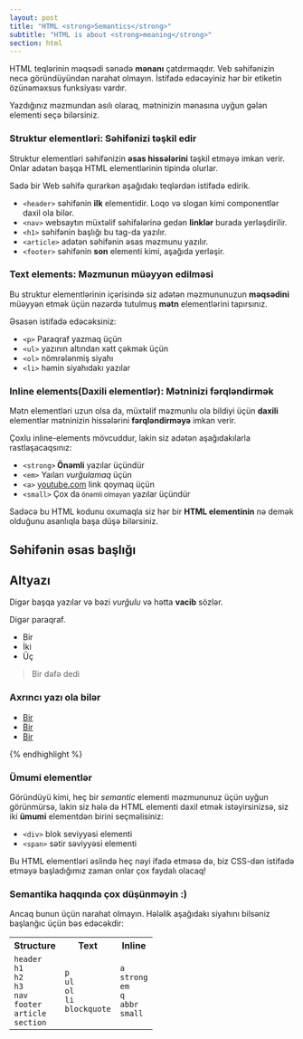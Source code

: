 ```yaml
---
layout: post
title: "HTML <strong>Semantics</strong>"
subtitle: "HTML is about <strong>meaning</strong>"
section: html
---
```


HTML teqlərinin məqsədi sənədə **mənanı** çatdırmaqdır. Veb səhifənizin necə göründüyündən narahat olmayın. İstifadə edəcəyiniz hər bir etiketin özünəməxsus funksiyası vardır.

Yazdığınız məzmundan asılı olaraq, mətninizin mənasına uyğun gələn elementi seçə bilərsiniz.

### Struktur elementləri: Səhifənizi təşkil edir

Struktur elementləri səhifənizin **əsas hissələrini** təşkil etməyə imkan verir. Onlar adətən başqa HTML elementlərinin tipində olurlar.

Sadə bir Web səhifə qurarkən aşağıdakı teqlərdən istifadə edirik.

* `<header>` səhifənin **ilk** elementidir. Loqo və slogan kimi componentlər daxil ola bilər.
* `<nav>` websaytın müxtəlif səhifələrinə gedən **linklər** burada yerləşdirilir.
* `<h1>` səhifənin başlığı bu tag-da yazılır.
* `<article>` adətən səhifənin əsas məzmunu yazılır.
* `<footer>` səhifənin **son** elementi kimi, aşağıda yerləşir.

### Text elements: Məzmunun müəyyən edilməsi

Bu struktur elementlərinin içərisində siz adətən məzmununuzun **məqsədini** müəyyən etmək üçün nəzərdə tutulmuş **mətn** elementlərini tapırsınız.

Əsasən istifadə edəcəksiniz:

* `<p>` Paraqraf yazmaq üçün
* `<ul>` yazının altından xətt çəkmək üçün
* `<ol>` nömrələnmiş siyahı
* `<li>` həmin siyahıdakı yazılar

### Inline elements(Daxili elementlər): Mətninizi fərqləndirmək

Mətn elementləri uzun olsa da, müxtəlif məzmunlu ola bildiyi üçün **daxili** elementlər mətninizin hissələrini **fərqləndirməyə** imkan verir.

Çoxlu inline-elements mövcuddur, lakin siz adətən aşağıdakılarla rastlaşacaqsınız:

<ul>
  <li><code>&lt;strong&gt;</code><strong> Önəmli</strong> yazılar üçündür</li>
  <li><code>&lt;em&gt;</code> Yaıları <em>vurğulamaq</em> üçün</li>
  <li><code>&lt;a&gt;</code>  <a href="#">youtube.com</a> link qoymaq üçün</li>
  <li><code>&lt;small&gt;</code> Çox da<small> önəmli olmayan</small> yazılar üçündür</li>
</ul>

<aside class="comments">
 Sadəcə bu HTML kodunu oxumaqla siz hər bir <strong>HTML elementinin</strong> nə demək olduğunu asanlıqla başa düşə bilərsiniz.
</aside>

<article>
  <h1>Səhifənin əsas başlığı</h1>
  <h2>Altyazı</h2>
  <p>
    Digər başqa yazılar və bəzi <em>vurğulu</em> və hətta <strong>vacib</strong> sözlər.
  </p>
  <p>
    Digər paraqraf.
  </p>
  <ul>
    <li>Bir</li>
    <li>İki</li>
    <li>Üç</li>
  </ul>
  <blockquote>
  Bir dəfə dedi
  </blockquote>
</article>
<aside>
  <h3>Axrıncı yazı ola bilər</h3>
  <ul>
    <li><a href="#">Bir</a></li>
    <li><a href="#">Bir</a></li>
    <li><a href="#">Bir</a></li>
  </ul>
</aside>
{% endhighlight %}


### Ümumi elementlər
Göründüyü kimi, heç bir _semantic_ elementi məzmununuz üçün uyğun görünmürsə, lakin siz hələ də HTML elementi daxil etmək istəyirsinizsə, siz iki **ümumi** elementdən birini seçməlisiniz:

* `<div>` blok seviyyəsi elementi
* `<span>` sətir səviyyəsi elementi

Bu HTML elementləri əslində heç nəyi ifadə etməsə də, biz CSS-dən istifadə etməyə başladığımız zaman onlar çox faydalı olacaq!
### Semantika haqqında çox düşünməyin :)

Ancaq bunun üçün narahat olmayın. Hələlik aşağıdakı siyahını bilsəniz başlanğıc üçün bəs edəcəkdir:

<div class="table">
  <table>
    <tr>
      <th>Structure</th>
      <th>Text</th>
      <th>Inline</th>
    </tr>
    <tr>
      <td>
        <code>header</code><br>
        <code>h1</code><br>
        <code>h2</code><br>
        <code>h3</code><br>
        <code>nav</code><br>
        <code>footer</code><br>
        <code>article</code><br>
        <code>section</code>
      </td>
      <td>
        <code>p</code><br>
        <code>ul</code><br>
        <code>ol</code><br>
        <code>li</code><br>
        <code>blockquote</code>
      </td>
      <td>
        <code>a</code><br>
        <code>strong</code><br>
        <code>em</code><br>
        <code>q</code><br>
        <code>abbr</code><br>
        <code>small</code>
      </td>
    </tr>
  </table>
</div>

